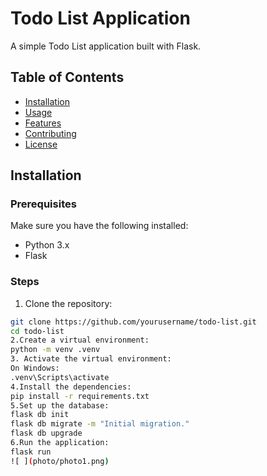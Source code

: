 # Todo List Application

A simple Todo List application built with Flask.

## Table of Contents

- [Installation](#installation)
- [Usage](#usage)
- [Features](#features)
- [Contributing](#contributing)
- [License](#license)

## Installation

### Prerequisites

Make sure you have the following installed:

- Python 3.x
- Flask

### Steps

1. Clone the repository:

```sh
git clone https://github.com/yourusername/todo-list.git
cd todo-list
2.Create a virtual environment:
python -m venv .venv
3. Activate the virtual environment:
On Windows:
.venv\Scripts\activate
4.Install the dependencies:
pip install -r requirements.txt
5.Set up the database:
flask db init
flask db migrate -m "Initial migration."
flask db upgrade
6.Run the application:
flask run
![ ](photo/photo1.png)


